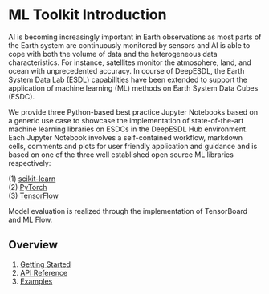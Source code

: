 # ML Toolkit Introduction

AI is becoming increasingly important in Earth observations as most parts of the Earth system are continuously monitored by sensors and AI is able to cope  with both the volume of data and the heterogeneous data characteristics. For instance, satellites monitor the atmosphere, land, and ocean with unprecedented accuracy. In course of DeepESDL, the Earth System Data Lab (ESDL) capabilities have been extended to support the application of 
machine learning (ML) methods on Earth System Data Cubes (ESDC). 

We provide three Python-based best practice Jupyter Notebooks based on a generic use case to showcase the implementation of state-of-the-art machine learning libraries on ESDCs in the DeepESDL Hub environment. 
Each Jupyter Notebook involves a self-contained workflow, markdown cells, comments and plots for user friendly application and guidance and is based on one of the three well established open source ML libraries respectively:

(1) [scikit-learn](https://github.com/deepesdl/ML-Toolkit/blob/master/src/use_case_lst_at_scikit-learn_mlflow.ipynb)\
(2) [PyTorch](https://github.com/deepesdl/ML-Toolkit/blob/master/src/use_case_lst_at_pytorch_mlflow.ipynb)\
(3) [TensorFlow](https://github.com/deepesdl/ML-Toolkit/blob/master/src/use_case_lst_at_tensorflow_tensorboard.ipynb)

Model evaluation is realized through the implementation of TensorBoard and ML Flow.

## Overview
1. [Getting Started](getting-started.md)    
2. [API Reference](api-reference.md)    
3. [Examples](examples.md)  
